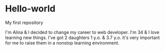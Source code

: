 # Hello-world
My first repository 

I'm Alina & I decided to change my career to web developer.
I'm 34 & I love learning new things.  I've got 2 daughters 1 y.o. & 3.7 y.o. it's very important for me to raise them in a nonstop learning environment. 
